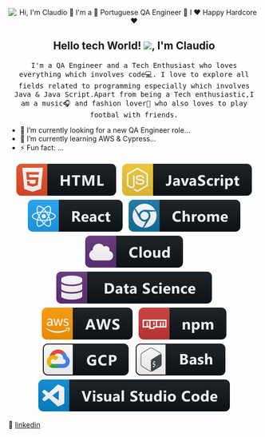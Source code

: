 <p align="center"><img src="http://studiopixel.in/wp-content/uploads/2017/11/senior-front-end-developer-openings-1.gif" alt="Hi, I'm Claudio 👋 I'm a 🚀 Portuguese QA Engineer 🚀 I ❤️ Happy Hardcore ❤️"></p>

<h2 align="center">Hello tech World! <img width="30px" src="https://github.com/KKVANONYMOUS/kkvanonymous/blob/master/gifs/Hi.gif">, I'm Claudio</a></h2>
<p align="center">
  <samp>
 <p align="center">
  <samp>
  I'm a QA Engineer and a Tech Enthusiast who loves everything which involves code💻. I love to explore all fields related to programming especially which involves Java & Java Script.Apart from being a Tech enthusiastic,I am a music🎧 and fashion lover👖 who also loves to play footbal with friends.
  </samp>
</p>

- 🔭 I’m currently looking for a new QA Engineer role...
- 🌱 I’m currently learning AWS & Cypress...
- ⚡ Fun fact: ...

<p align="center">
  <img src="https://raw.githubusercontent.com/8bithemant/8bithemant/master/svg/dev/languages/html.svg" alt="Twitter" style="vertical-align:top; margin:4px">
  <img src="https://raw.githubusercontent.com/8bithemant/8bithemant/master/svg/dev/languages/js.svg" alt="Twitter" style="vertical-align:top; margin:4px">
  <img src="https://raw.githubusercontent.com/8bithemant/8bithemant/master/svg/dev/frameworks/react.svg" alt="Twitter" style="vertical-align:top; margin:4px">
  <img src="https://raw.githubusercontent.com/8bithemant/8bithemant/master/svg/dev/misc/chrome.svg" alt="Twitter" style="vertical-align:top; margin:4px">
  <img src="https://raw.githubusercontent.com/8bithemant/8bithemant/master/svg/dev/misc/cloud.svg" alt="Twitter" style="vertical-align:top; margin:4px">
  <img src="https://raw.githubusercontent.com/8bithemant/8bithemant/master/svg/dev/misc/datascience.svg" alt="Twitter" style="vertical-align:top; margin:4px">
  <img src="https://raw.githubusercontent.com/8bithemant/8bithemant/master/svg/dev/services/aws.svg" alt="Twitter" style="vertical-align:top; margin:4px">
  <img src="https://raw.githubusercontent.com/8bithemant/8bithemant/master/svg/dev/services/npm.svg" alt="Twitter" style="vertical-align:top; margin:4px">
  <img src="https://raw.githubusercontent.com/8bithemant/8bithemant/master/svg/dev/services/gcp.svg" alt="Twitter" style="vertical-align:top; margin:4px">
  <img src="https://raw.githubusercontent.com/8bithemant/8bithemant/master/svg/dev/tools/bash.svg" alt="Twitter" style="vertical-align:top; margin:4px">
  <img src="https://raw.githubusercontent.com/8bithemant/8bithemant/master/svg/dev/tools/visualstudio_code.svg" alt="Twitter" style="vertical-align:top; margin:4px">
</p>

👔 [linkedin][linkedin]

[linkedin]: https://linkedin.com/in/claudio-cor/
